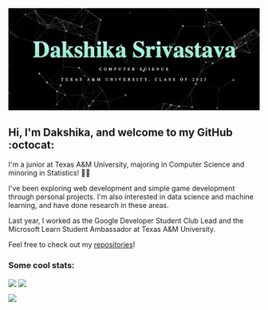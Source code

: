 <div align='center'>
  <img src="https://github.com/daks001/daks001/blob/master/about.gif">
</div>

## Hi, I'm Dakshika, and welcome to my GitHub :octocat:

I'm a junior at Texas A&M University, majoring in Computer Science and minoring in Statistics! :woman_technologist: 

I've been exploring web development and simple game development through personal projects. I'm also interested in data science and machine learning, and have done research in these areas. 

Last year, I worked as the Google Developer Student Club Lead and the Microsoft Learn Student Ambassador at Texas A&M University. 

Feel free to check out my [repositories](https://github.com/daks001?tab=repositories)!

### Some cool stats:

<img align='center' width="500" src="https://github-readme-stats.vercel.app/api?username=daks001&count_private=true&show_icons=true&theme=vue-dark">

<img align='center' width="400" src="https://github-readme-stats.vercel.app/api/top-langs/?username=daks001&layout=compact&theme=vue-dark">

![](https://komarev.com/ghpvc/?username=daks001&color=33FFBB)
